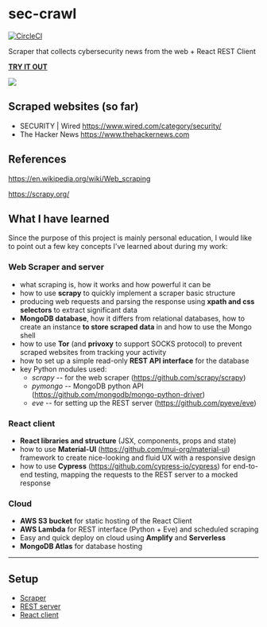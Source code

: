 # sec-crawl
[![CircleCI](https://circleci.com/gh/bobctr/sec-crawl.svg?style=svg)](https://circleci.com/gh/bobctr/sec-crawl)

Scraper that collects cybersecurity news from the web + React REST Client 

[**TRY IT OUT**](http://sec-crawl-react-20190408223711-hostingbucket-screactenv.s3-website.eu-central-1.amazonaws.com/)


![](https://user-images.githubusercontent.com/33261444/55333954-eda49e80-54a0-11e9-91f7-bf7c5ac8aa87.gif)


## Scraped websites (so far)
  - SECURITY | Wired https://www.wired.com/category/security/
  - The Hacker News https://www.thehackernews.com

## References
https://en.wikipedia.org/wiki/Web_scraping

https://scrapy.org/

## What I have learned
Since the purpose of this project is mainly personal education, I would like to point out a few key concepts I've learned about during my work:

### Web Scraper and server
  - what scraping is, how it works and how powerful it can be
  - how to use **scrapy** to quickly implement a scraper basic structure
  - producing web requests and parsing the response using **xpath and css selectors** to extract significant data
  - **MongoDB database**, how it differs from relational databases, how to create an instance **to store scraped data** in and how to use the Mongo shell
  - how to use **Tor** (and **privoxy** to support SOCKS protocol) to prevent scraped websites from tracking your activity
  - how to set up a simple read-only **REST API interface** for the database
  - key Python modules used:
     * _scrapy_  -- for the web scraper (https://github.com/scrapy/scrapy)
     * _pymongo_ -- MongoDB python API (https://github.com/mongodb/mongo-python-driver)
     * _eve_     -- for setting up the REST server (https://github.com/pyeve/eve)

### React client
  - **React libraries and structure** (JSX, components, props and state)
  - how to use **Material-UI** (https://github.com/mui-org/material-ui) framework to create nice-looking and fluid UX with a responsive design
  - how to use **Cypress** (https://github.com/cypress-io/cypress) for end-to-end testing, mapping the requests to the REST server to a mocked response
  
### Cloud
  - **AWS S3 bucket** for static hosting of the React Client
  - **AWS Lambda** for REST interface (Python + Eve) and scheduled scraping
  - Easy and quick deploy on cloud using **Amplify** and **Serverless**
  - **MongoDB Atlas** for database hosting


----------------------------------------------------------------


## Setup

- [Scraper](seccrawl)
- [REST server](server)
- [React client](sec-crawl-react)
